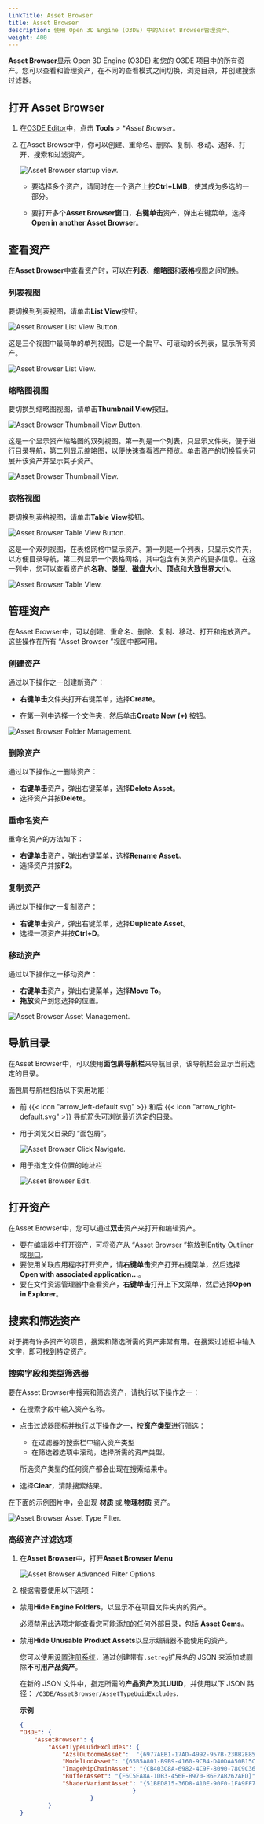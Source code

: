 ```yaml
---
linkTitle: Asset Browser
title: Asset Browser
description: 使用 Open 3D Engine (O3DE) 中的Asset Browser管理资产。
weight: 400
---
```


**Asset Browser**显示 Open 3D Engine (O3DE) 和您的 O3DE 项目中的所有资产。您可以查看和管理资产，在不同的查看模式之间切换，浏览目录，并创建搜索过滤器。

## 打开 Asset Browser

1. 在[O3DE Editor](/docs/user-guide/editor/)中，点击 **Tools** > **Asset Browser*。

1. 在Asset Browser中，你可以创建、重命名、删除、复制、移动、选择、打开、搜索和过滤资产。

     ![Asset Browser startup view.](/images/user-guide/assetbrowser/asset-browser-welcome.png)

    - 要选择多个资产，请同时在一个资产上按**Ctrl+LMB**，使其成为多选的一部分。

    - 要打开多个**Asset Browser窗口**，**右键单击**资产，弹出右键菜单，选择**Open in another Asset Browser**。

## 查看资产

在**Asset Browser**中查看资产时，可以在**列表**、**缩略图**和**表格**视图之间切换。

### 列表视图

要切换到列表视图，请单击**List View**按钮。

![Asset Browser List View Button.](/images/user-guide/assetbrowser/list-view-button.png)

这是三个视图中最简单的单列视图。它是一个扁平、可滚动的长列表，显示所有资产。

![Asset Browser List View.](/images/user-guide/assetbrowser/list-view.png)

### 缩略图视图

要切换到缩略图视图，请单击**Thumbnail View**按钮。

![Asset Browser Thumbnail View Button.](/images/user-guide/assetbrowser/thumbnail-view-button.png)

这是一个显示资产缩略图的双列视图。第一列是一个列表，只显示文件夹，便于进行目录导航，第二列显示缩略图，以便快速查看资产预览。单击资产的切换箭头可展开该资产并显示其子资产。

![Asset Browser Thumbnail View.](/images/user-guide/assetbrowser/thumbnail-view.png)

### 表格视图

要切换到表格视图，请单击**Table View**按钮。
    
![Asset Browser Table View Button.](/images/user-guide/assetbrowser/table-view-button.png)

这是一个双列视图，在表格网格中显示资产。第一列是一个列表，只显示文件夹，以方便目录导航，第二列显示一个表格网格，其中包含有关资产的更多信息。在这一列中，您可以查看资产的**名称**、**类型**、**磁盘大小**、**顶点**和**大致世界大小**。

![Asset Browser Table View.](/images/user-guide/assetbrowser/table-view.png)

## 管理资产

在Asset Browser中，可以创建、重命名、删除、复制、移动、打开和拖放资产。这些操作在所有 “Asset Browser ”视图中都可用。

### 创建资产
通过以下操作之一创建新资产：

- **右键单击**文件夹打开右键菜单，选择**Create**。

- 在第一列中选择一个文件夹，然后单击**Create New (+)** 按钮。

![Asset Browser Folder Management.](/images/user-guide/assetbrowser/folder-context-menu.png)

### 删除资产

通过以下操作之一删除资产：

- **右键单击**资产，弹出右键菜单，选择**Delete Asset**。
- 选择资产并按**Delete**。

### 重命名资产

重命名资产的方法如下：

- **右键单击**资产，弹出右键菜单，选择**Rename Asset**。
- 选择资产并按**F2**。

### 复制资产

通过以下操作之一复制资产：

- **右键单击**资产，弹出右键菜单，选择**Duplicate Asset**。
- 选择一项资产并按**Ctrl+D**。

### 移动资产
通过以下操作之一移动资产：

- **右键单击**资产，弹出右键菜单，选择**Move To**。
- **拖放**资产到您选择的位置。

![Asset Browser Asset Management.](/images/user-guide/assetbrowser/asset-management.png)

## 导航目录

在Asset Browser中，可以使用**面包屑导航栏**来导航目录，该导航栏会显示当前选定的目录。

面包屑导航栏包括以下实用功能：

- 前 {{< icon "arrow_left-default.svg" >}} 和后 {{< icon "arrow_right-default.svg" >}} 导航箭头可浏览最近选定的目录。
- 用于浏览父目录的 “面包屑”。

    ![Asset Browser Click Navigate.](/images/user-guide/assetbrowser/breadcrumbs-click-navigate.png)

- 用于指定文件位置的地址栏

    ![Asset Browser Edit.](/images/user-guide/assetbrowser/breadcrumbs-edit.png)

## 打开资产

在Asset Browser中，您可以通过**双击**资产来打开和编辑资产。

- 要在编辑器中打开资产，可将资产从 “Asset Browser ”拖放到[Entity Outliner](/docs/user-guide/editor/entity-outliner/)或[视口](/docs/user-guide/editor/viewport/)。
- 要使用关联应用程序打开资产，请**右键单击**资产打开右键菜单，然后选择**Open with associated application...**。
- 要在文件资源管理器中查看资产，**右键单击**打开上下文菜单，然后选择**Open in Explorer**。

## 搜索和筛选资产

对于拥有许多资产的项目，搜索和筛选所需的资产非常有用。在搜索过滤框中输入文字，即可找到特定资产。

### 搜索字段和类型筛选器

要在Asset Browser中搜索和筛选资产，请执行以下操作之一：
- 在搜索字段中输入资产名称。

- 点击过滤器图标并执行以下操作之一，按**资产类型**进行筛选：

  - 在过滤器的搜索栏中输入资产类型
  - 在筛选器选项中滚动，选择所需的资产类型。

  所选资产类型的任何资产都会出现在搜索结果中。

- 选择**Clear**，清除搜索结果。

在下面的示例图片中，会出现 **材质** 或 **物理材质** 资产。

![Asset Browser Asset Type Filter.](/images/user-guide/assetbrowser/asset-type-filter.png)

### 高级资产过滤选项

1. 在**Asset Browser**中，打开**Asset Browser Menu**

    ![Asset Browser Advanced Filter Options.](/images/user-guide/assetbrowser/advanced-filter-options.png)

2. 根据需要使用以下选项：

  - 禁用**Hide Engine Folders**，以显示不在项目文件夹内的资产。

    必须禁用此选项才能查看您可能添加的任何外部目录，包括 **Asset Gems**。

   - 禁用**Hide Unusable Product Assets**以显示编辑器不能使用的资产。

        您可以使用[设置注册系统](/docs/user-guide/settings)，通过创建带有`.setreg`扩展名的 JSON 来添加或删除**不可用产品资产**。

     在新的 JSON 文件中，指定所需的**产品资产**及其**UUID**，并使用以下 JSON 路径： `/O3DE/AssetBrowser/AssetTypeUuidExcludes`. 
        
        **示例**

        ```json
        {
        "O3DE": {
            "AssetBrowser": {
                "AssetTypeUuidExcludes": {
                    "AzslOutcomeAsset":  "{6977AEB1-17AD-4992-957B-23BB2E85B18B}",
                    "ModelLodAsset": "{65B5A801-B9B9-4160-9CB4-D40DAA50B15C}",
                    "ImageMipChainAsset": "{CB403C8A-6982-4C9F-8090-78C9C36FBEDB}", 
                    "BufferAsset": "{F6C5EA8A-1DB3-456E-B970-B6E2AB262AED}", 
                    "ShaderVariantAsset": "{51BED815-36D8-410E-90F0-1FA9FF765FBA}"
                                        }
                            }
                }
        }
        ```

